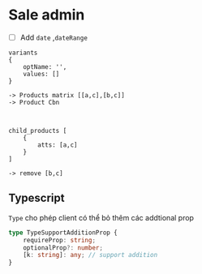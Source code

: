 # Sale admin

- [ ] Add `date` ,`dateRange`

```
variants
{
    optName: '',
    values: []
}

-> Products matrix [[a,c],[b,c]]
-> Product Cbn



child_products [
    {
        atts: [a,c]
    }
]

-> remove [b,c]

```

## Typescript

`Type` cho phép client có thể bỏ thêm các addtional prop

```ts
type TypeSupportAdditionProp {
    requireProp: string;
    optionalProp?: number;
    [k: string]: any; // support addition
}

```
